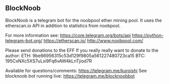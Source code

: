 ## BlockNoob ##

BlockNoob is a telegram bot for the noobpool ether mining pool.  It uses the etherscan.io API in addition to statistics from noobpool.

For more information see:
https://core.telegram.org/bots/api
https://python-telegram-bot.org/
https://etherscan.io/
http://www.noobpool.com/

Please send donations to the EFF
If you really really want to donate to the author:
ETH: 9be66956315c53d129f9805a561227480723ca15 BTC: 195CxNXc5XS7uLxi9Fq6vAW4kLnTjiod7R

Available for questions/comments: https://telegram.me/kuroishi
See blocknoob bot running live: https://telegram.me/blocknoobbot
